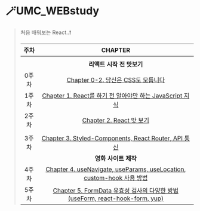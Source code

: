 # 🪄UMC_WEBstudy
> 처음 배워보는 React..❗
>
> | 주차 | CHAPTER |
> | :-----: | :-----: |
> | | |
> | | **리액트 시작 전 맛보기** |
> | 0주차 | [Chapter 0-2. 당신은 CSS도 모릅니다](https://github.com/jjjuni/UMC_webstudy/tree/main/0%EC%A3%BC%EC%B0%A8_Chapter%200-2.%20%EB%8B%B9%EC%8B%A0%EC%9D%80%20CSS%EB%8F%84%20%EB%AA%A8%EB%A6%85%EB%8B%88%EB%8B%A4) |
> | 1주차 | [Chapter 1. React를 하기 전 알아야만 하는 JavaScript 지식](https://github.com/jjjuni/UMC_webstudy/tree/main/1%EC%A3%BC%EC%B0%A8_Chapter%201.%20React%EB%A5%BC%20%ED%95%98%EA%B8%B0%20%EC%A0%84%20%EC%95%8C%EC%95%84%EC%95%BC%EB%A7%8C%20%ED%95%98%EB%8A%94%20JavaScript%20%EC%A7%80%EC%8B%9D) |
> | 2주차 | [Chapter 2. React 맛 보기](https://github.com/jjjuni/UMC_webstudy/tree/main/2%EC%A3%BC%EC%B0%A8_Chapter%202.%20React%20%EB%A7%9B%20%EB%B3%B4%EA%B8%B0) |
> | | |
> | 3주차 | [Chapter 3. Styled-Components, React Router, API 통신](https://github.com/jjjuni/UMC_webstudy/tree/main/3%EC%A3%BC%EC%B0%A8_Chapter%203.%20Styled-Components%2C%20React%20Router%2C%20API%20%ED%86%B5%EC%8B%A0) |
> | | **영화 사이트 제작** |
> | 4주차 | [Chapter 4. useNavigate, useParams, useLocation, custom-hook 사용 방법](https://github.com/jjjuni/UMC_webstudy/tree/main/4%EC%A3%BC%EC%B0%A8_Chapter%204.%20useNavigate%2C%20useParams%2C%20useLocation%2C%20custom-hook%20%EC%82%AC%EC%9A%A9%20%EB%B0%A9%EB%B2%95) |
> | 5주차 | [Chapter 5. FormData 유효성 검사의 다양한 방법 (useForm, react-hook-form, yup)](https://github.com/jjjuni/UMC_webstudy/tree/main/5%EC%A3%BC%EC%B0%A8_Chapter%205.%20FormData%20%EC%9C%A0%ED%9A%A8%EC%84%B1%20%EA%B2%80%EC%82%AC%EC%9D%98%20%EB%8B%A4%EC%96%91%ED%95%9C%20%EB%B0%A9%EB%B2%95%20(useForm%2C%20react-hook-form%2C%20yup)) |
> 
